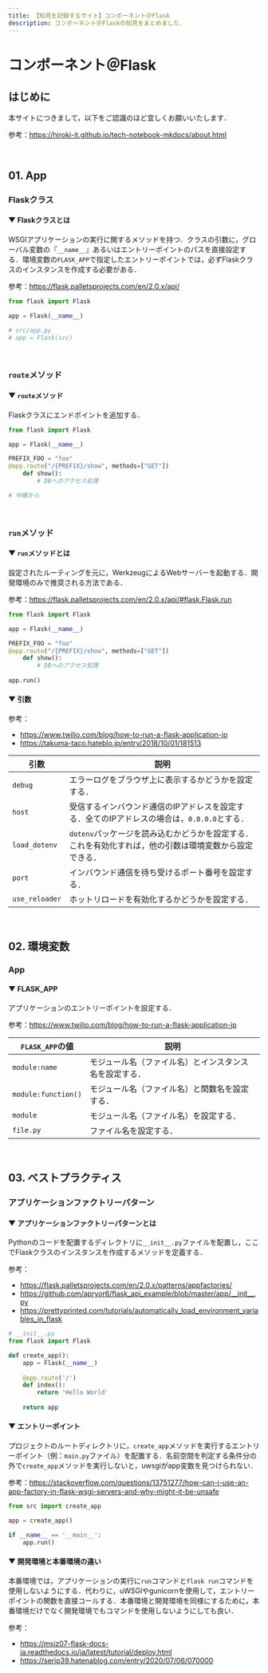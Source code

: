 ```yaml
---
title: 【知見を記録するサイト】コンポーネント＠Flask
description: コンポーネント＠Flaskの知見をまとめました．
---
```


# コンポーネント＠Flask

## はじめに

本サイトにつきまして，以下をご認識のほど宜しくお願いいたします．

参考：https://hiroki-it.github.io/tech-notebook-mkdocs/about.html

<br>

## 01. App

### Flaskクラス

#### ▼ Flaskクラスとは

WSGIアプリケーションの実行に関するメソッドを持つ．クラスの引数に，グローバル変数の『```__name__```』あるいはエントリーポイントのパスを直接設定する．環境変数の```FLASK_APP```で指定したエントリーポイントでは，必ずFlaskクラスのインスタンスを作成する必要がある．

参考：https://flask.palletsprojects.com/en/2.0.x/api/

```python
from flask import Flask

app = Flask(__name__)

# src/app.py 
# app = Flask(src)
```

<br>

### ```route```メソッド

#### ▼ ```route```メソッド

Flaskクラスにエンドポイントを追加する．

```python
from flask import Flask

app = Flask(__name__)

PREFIX_FOO = "foo"
@app.route("/{PREFIX}/show", methods=["GET"])
    def show():
        # DBへのアクセス処理

# 中略から 
```

<br>

### ```run```メソッド

#### ▼ ```run```メソッドとは

設定されたルーティングを元に，WerkzeugによるWebサーバーを起動する．開発環境のみで推奨される方法である．

参考：https://flask.palletsprojects.com/en/2.0.x/api/#flask.Flask.run

```python
from flask import Flask

app = Flask(__name__)

PREFIX_FOO = "foo"
@app.route("/{PREFIX}/show", methods=["GET"])
    def show():
        # DBへのアクセス処理
        
app.run()
```

#### ▼ 引数

参考：

- https://www.twilio.com/blog/how-to-run-a-flask-application-jp
- https://takuma-taco.hateblo.jp/entry/2018/10/01/181513

| 引数               | 説明                                                         |
| ------------------ | ------------------------------------------------------------ |
| ```debug```        | エラーログをブラウザ上に表示するかどうかを設定する．         |
| ```host```         | 受信するインバウンド通信のIPアドレスを設定する．全てのIPアドレスの場合は，```0.0.0.0```とする． |
| ```load_dotenv```  | ```dotenv```パッケージを読み込むかどうかを設定する．これを有効化すれば，他の引数は環境変数から設定できる． |
| ```port```         | インバウンド通信を待ち受けるポート番号を設定する．           |
| ```use_reloader``` | ホットリロードを有効化するかどうかを設定する．               |

<br>

## 02. 環境変数

### App

#### ▼ FLASK_APP

アプリケーションのエントリーポイントを設定する．

参考：https://www.twilio.com/blog/how-to-run-a-flask-application-jp

| ```FLASK_APP```の値     | 説明                                                   |
| ----------------------- | ------------------------------------------------------ |
| ```module:name```       | モジュール名（ファイル名）とインスタンス名を設定する． |
| ```module:function()``` | モジュール名（ファイル名）と関数名を設定する．         |
| ```module```            | モジュール名（ファイル名）を設定する．                 |
| ```file.py```           | ファイル名を設定する．                                 |

<br>

## 03. ベストプラクティス

### アプリケーションファクトリーパターン

#### ▼ アプリケーションファクトリーパターンとは

Pythonのコードを配置するディレクトリに```__init__.py```ファイルを配置し，ここでFlaskクラスのインスタンスを作成するメソッドを定義する．

参考：

- https://flask.palletsprojects.com/en/2.0.x/patterns/appfactories/
- https://github.com/apryor6/flask_api_example/blob/master/app/__init__.py
- https://prettyprinted.com/tutorials/automatically_load_environment_variables_in_flask

```python
# __init__.py
from flask import Flask 

def create_app():
    app = Flask(__name__)
    
    @app.route('/')
    def index():
        return 'Hello World'
    
    return app
```

#### ▼ エントリーポイント

プロジェクトのルートディレクトリに，```create_app```メソッドを実行するエントリーポイント（例：```main.py```ファイル）を配置する．名前空間を判定する条件分の外で```create_app```メソッドを実行しないと，uwsgiがapp変数を見つけられない．

参考：https://stackoverflow.com/questions/13751277/how-can-i-use-an-app-factory-in-flask-wsgi-servers-and-why-might-it-be-unsafe

```python
from src import create_app

app = create_app()

if __name__ == '__main__':
    app.run()
```

#### ▼ 開発環境と本番環境の違い

本番環境では，アプリケーションの実行に```run```コマンドと```flask run```コマンドを使用しないようにする．代わりに，uWSGIやgunicornを使用して，エントリーポイントの関数を直接コールする．本番環境と開発環境を同様にするために，本番環境だけでなく開発環境でもコマンドを使用しないようにしても良い．

参考：

- https://msiz07-flask-docs-ja.readthedocs.io/ja/latest/tutorial/deploy.html
- https://serip39.hatenablog.com/entry/2020/07/06/070000

